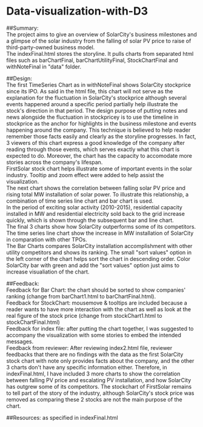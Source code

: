 # Data-visualization-with-D3
##Summary:<br> 
The project aims to give an overview of SolarCity's business milestones and a glimpse of the solar industry from the falling of solar PV price to raise of third-party-owned business model.<br>
The indexFinal.html stores the storyline. It pulls charts from separated html files such as barChartFinal, barChartUtilityFinal, StockChartFinal and withNoteFinal in "data" folder. 

##Design:<br>
The first TimeSeries Chart as in withNoteFinal shows SolarCity stockprice since its IPO. As said in the html file, this chart will not serve as the explanation for the fluctuation in SolarCity's stockprice although several events happened around a specific period partially help illustrate the stock's direction in that period. The design purpose of putting notes and news alongside the fluctuation in stockpricey is to use the timeline in stockprice as the anchor for highlights in the business milestone and events happening around the company. This technique is believed to help reader remember those facts easily and clearly as the storyline progresses. In fact, 3 viewers of this chart express a good knowledge of the company after reading through those events, which serves exactly what this chart is expected to do. Moreover, the chart has the capacity to accomodate more stories across the company's lifespan. <br>
FirstSolar stock chart helps illustrate some of important events in the solar industry. Tooltip and zoom effect were added to help assist the visualization.<br>
The next chart shows the correlation between falling solar PV price and rising total MW installation of solar power. To illustrate this relationship, a combination of time series line chart and bar chart is used. <br>
In the period of exciting solar activity (2010-2015), residential capacity installed in MW and residential electricity sold back to the grid increase quickly, which is shown through the subsequent bar and line chart. <br>
The final 3 charts show how SolarCity outperforms some of its competitors. The time series line chart show the increase in MW installation of SolarCity in comparation with other TPOs.<br>
The Bar Charts compares SolarCity installation accomplishment with other utility competitors and shows its ranking. The small "sort values" option in the left corner of the chart helps sort the chart in descending order. Color SolarCity bar with green and add the "sort values" option just aims to increase visualiation of the chart.<br> 

##Feedback:<br> 
Feedback for Bar Chart: the chart should be sorted to show companies' ranking (change from barChart1.html to barChartFinal.html).<br>
Feedback for StockChart: mousemove & tooltips are included because a reader wants to have more interaction with the chart as well as look at the real figure of the stock price (change from stockChart1.html to stockChartFinal.html) <br>
Feedback for index file: after putting the chart together, I was suggested to accompany the visualization with some stories to embed the intended messages. <br>
Feedback from reviewer: After reviewing index2.html file, reviewer feedbacks that there are no findings with the data as the first SolarCity stock chart with note only provides facts about the company, and the other 3 charts don't have any specific information either. Therefore, in indexFinal.html, I have included 3 more charts to show the correlation between falling PV price and escalating PV installation, and how  SolarCity has outgrew some of its competitors. The stockchart of FirstSolar remains to tell part of the story of the industry, although SolarCity's stock price was removed as comparing these 2 stocks are not the main purpose of the chart.<br>

##Resources: 
as specified in indexFinal.html 


